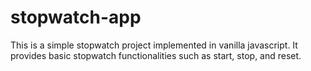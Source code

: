# stopwatch-app
This is a simple stopwatch project implemented in vanilla javascript. It provides basic stopwatch functionalities such as start, stop, and reset.
